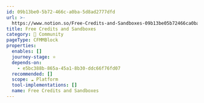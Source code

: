 ```yaml
---
id: 09b13be0-5b72-466c-a0ba-5d8ad2777dfd
url: >-
  https://www.notion.so/Free-Credits-and-Sandboxes-09b13be05b72466ca0ba5d8ad2777dfd
title: Free Credits and Sandboxes
category: 🙌 Community
pageType: CFMMBlock
properties:
  enables: []
  journey-stage: ⭐️
  depends-on:
    - e5bc388b-865a-45a1-8b30-ddc66f76fd07
  recommended: []
  scope: ☁️ Platform
  tool-implementations: []
  name: Free Credits and Sandboxes
---
```


